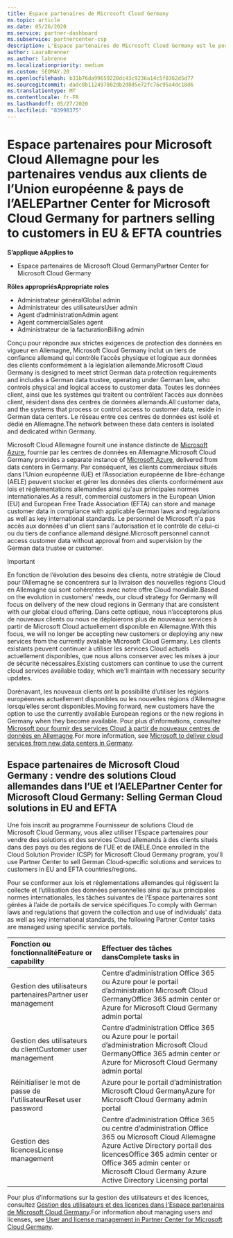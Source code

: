 ```yaml
---
title: Espace partenaires de Microsoft Cloud Germany
ms.topic: article
ms.date: 05/26/2020
ms.service: partner-dashboard
ms.subservice: partnercenter-csp
description: L'Espace partenaires de Microsoft Cloud Germany est le portail professionnel des partenaires Microsoft qui souhaitent proposer des solutions Cloud Microsoft aux clients situés dans les pays de l’UE et de l’AELE.
author: LauraBrenner
ms.author: labrenne
ms.localizationpriority: medium
ms.custom: SEOMAY.20
ms.openlocfilehash: b31b76da99659220dc43c9236a14c5f8362d5d77
ms.sourcegitcommit: dadc0b112497802db2d8d5e72fc76c95a4dc18d6
ms.translationtype: MT
ms.contentlocale: fr-FR
ms.lasthandoff: 05/27/2020
ms.locfileid: "83998375"
---
```

# <a name="partner-center-for-microsoft-cloud-germany-for-partners-selling-to-customers-in-eu--efta-countries"></a><span data-ttu-id="01ec3-103">Espace partenaires pour Microsoft Cloud Allemagne pour les partenaires vendus aux clients de l’Union européenne & pays de l’AELE</span><span class="sxs-lookup"><span data-stu-id="01ec3-103">Partner Center for Microsoft Cloud Germany for partners selling to customers in EU & EFTA countries</span></span>

<span data-ttu-id="01ec3-104">**S’applique à**</span><span class="sxs-lookup"><span data-stu-id="01ec3-104">**Applies to**</span></span>

-  <span data-ttu-id="01ec3-105">Espace partenaires de Microsoft Cloud Germany</span><span class="sxs-lookup"><span data-stu-id="01ec3-105">Partner Center for Microsoft Cloud Germany</span></span>

<span data-ttu-id="01ec3-106">**Rôles appropriés**</span><span class="sxs-lookup"><span data-stu-id="01ec3-106">**Appropriate roles**</span></span>

- <span data-ttu-id="01ec3-107">Administrateur général</span><span class="sxs-lookup"><span data-stu-id="01ec3-107">Global admin</span></span>
- <span data-ttu-id="01ec3-108">Administrateur des utilisateurs</span><span class="sxs-lookup"><span data-stu-id="01ec3-108">User admin</span></span>
- <span data-ttu-id="01ec3-109">Agent d’administration</span><span class="sxs-lookup"><span data-stu-id="01ec3-109">Admin agent</span></span>
- <span data-ttu-id="01ec3-110">Agent commercial</span><span class="sxs-lookup"><span data-stu-id="01ec3-110">Sales agent</span></span>
- <span data-ttu-id="01ec3-111">Administrateur de la facturation</span><span class="sxs-lookup"><span data-stu-id="01ec3-111">Billing admin</span></span>

<span data-ttu-id="01ec3-112">Conçu pour répondre aux strictes exigences de protection des données en vigueur en Allemagne, Microsoft Cloud Germany inclut un tiers de confiance allemand qui contrôle l’accès physique et logique aux données des clients conformément à la législation allemande.</span><span class="sxs-lookup"><span data-stu-id="01ec3-112">Microsoft Cloud Germany is designed to meet strict German data protection requirements and includes a German data trustee, operating under German law, who controls physical and logical access to customer data.</span></span> <span data-ttu-id="01ec3-113">Toutes les données client, ainsi que les systèmes qui traitent ou contrôlent l’accès aux données client, résident dans des centres de données allemands.</span><span class="sxs-lookup"><span data-stu-id="01ec3-113">All customer data, and the systems that process or control access to customer data, reside in German data centers.</span></span> <span data-ttu-id="01ec3-114">Le réseau entre ces centres de données est isolé et dédié en Allemagne.</span><span class="sxs-lookup"><span data-stu-id="01ec3-114">The network between these data centers is isolated and dedicated within Germany.</span></span>

<span data-ttu-id="01ec3-115">Microsoft Cloud Allemagne fournit une instance distincte de [Microsoft Azure](https://go.microsoft.com/fwlink/?linkid=847992), fournie par les centres de données en Allemagne.</span><span class="sxs-lookup"><span data-stu-id="01ec3-115">Microsoft Cloud Germany provides a separate instance of [Microsoft Azure](https://go.microsoft.com/fwlink/?linkid=847992), delivered from data centers in Germany.</span></span> <span data-ttu-id="01ec3-116">Par conséquent, les clients commerciaux situés dans l'Union européenne (UE) et l’Association européenne de libre-échange (AELE) peuvent stocker et gérer les données des clients conformément aux lois et réglementations allemandes ainsi qu'aux principales normes internationales.</span><span class="sxs-lookup"><span data-stu-id="01ec3-116">As a result, commercial customers in the European Union (EU) and European Free Trade Association (EFTA) can store and manage customer data in compliance with applicable German laws and regulations as well as key international standards.</span></span> <span data-ttu-id="01ec3-117">Le personnel de Microsoft n'a pas accès aux données d'un client sans l'autorisation et le contrôle de celui-ci ou du tiers de confiance allemand désigné.</span><span class="sxs-lookup"><span data-stu-id="01ec3-117">Microsoft personnel cannot access customer data without approval from and supervision by the German data trustee or customer.</span></span>

> [!IMPORTANT]
> <span data-ttu-id="01ec3-118">En fonction de l’évolution des besoins des clients, notre stratégie de Cloud pour l’Allemagne se concentrera sur la livraison des nouvelles régions Cloud en Allemagne qui sont cohérentes avec notre offre Cloud mondiale.</span><span class="sxs-lookup"><span data-stu-id="01ec3-118">Based on the evolution in customers' needs, our cloud strategy for Germany will focus on delivery of the new cloud regions in Germany that are consistent with our global cloud offering.</span></span> <span data-ttu-id="01ec3-119">Dans cette optique, nous n’accepterons plus de nouveaux clients ou nous ne déploierons plus de nouveaux services à partir de Microsoft Cloud actuellement disponible en Allemagne.</span><span class="sxs-lookup"><span data-stu-id="01ec3-119">With this focus, we will no longer be accepting new customers or deploying any new services from the currently available Microsoft Cloud Germany.</span></span> <span data-ttu-id="01ec3-120">Les clients existants peuvent continuer à utiliser les services Cloud actuels actuellement disponibles, que nous allons conserver avec les mises à jour de sécurité nécessaires.</span><span class="sxs-lookup"><span data-stu-id="01ec3-120">Existing customers can continue to use the current cloud services available today, which we'll maintain with necessary security updates.</span></span>
>
> <span data-ttu-id="01ec3-121">Dorénavant, les nouveaux clients ont la possibilité d’utiliser les régions européennes actuellement disponibles ou les nouvelles régions d’Allemagne lorsqu’elles seront disponibles.</span><span class="sxs-lookup"><span data-stu-id="01ec3-121">Moving forward, new customers have the option to use the currently available European regions or the new regions in Germany when they become available.</span></span> <span data-ttu-id="01ec3-122">Pour plus d’informations, consultez [Microsoft pour fournir des services Cloud à partir de nouveaux centres de données en Allemagne](https://news.microsoft.com/europe/2018/08/31/microsoft-to-deliver-cloud-services-from-new-datacentres-in-germany-in-2019-to-meet-evolving-customer-needs/).</span><span class="sxs-lookup"><span data-stu-id="01ec3-122">For more information, see [Microsoft to deliver cloud services from new data centers in Germany](https://news.microsoft.com/europe/2018/08/31/microsoft-to-deliver-cloud-services-from-new-datacentres-in-germany-in-2019-to-meet-evolving-customer-needs/).</span></span> 

## <a name="partner-center-for-microsoft-cloud-germany-selling-german-cloud-solutions-in-eu-and-efta"></a><span data-ttu-id="01ec3-123">Espace partenaires de Microsoft Cloud Germany : vendre des solutions Cloud allemandes dans l’UE et l’AELE</span><span class="sxs-lookup"><span data-stu-id="01ec3-123">Partner Center for Microsoft Cloud Germany: Selling German Cloud solutions in EU and EFTA</span></span>

<span data-ttu-id="01ec3-124">Une fois inscrit au programme Fournisseur de solutions Cloud de Microsoft Cloud Germany, vous allez utiliser l'Espace partenaires pour vendre des solutions et des services Cloud allemands à des clients situés dans des pays ou des régions de l'UE et de l’AELE.</span><span class="sxs-lookup"><span data-stu-id="01ec3-124">Once enrolled in the Cloud Solution Provider (CSP) for Microsoft Cloud Germany program, you'll use Partner Center to sell German Cloud-specific solutions and services to customers in EU and EFTA countries/regions.</span></span>

<span data-ttu-id="01ec3-125">Pour se conformer aux lois et réglementations allemandes qui régissent la collecte et l’utilisation des données personnelles ainsi qu'aux principales normes internationales, les tâches suivantes de l'Espace partenaires sont gérées à l’aide de portails de service spécifiques.</span><span class="sxs-lookup"><span data-stu-id="01ec3-125">To comply with German laws and regulations that govern the collection and use of individuals' data as well as key international standards, the following Partner Center tasks are managed using specific service portals.</span></span>

<span data-ttu-id="01ec3-126">Fonction ou fonctionnalité</span><span class="sxs-lookup"><span data-stu-id="01ec3-126">Feature or capability</span></span> | <span data-ttu-id="01ec3-127">Effectuer des tâches dans</span><span class="sxs-lookup"><span data-stu-id="01ec3-127">Complete tasks in</span></span>
:--- | :---
<span data-ttu-id="01ec3-128">Gestion des utilisateurs partenaires</span><span class="sxs-lookup"><span data-stu-id="01ec3-128">Partner user management</span></span> | <span data-ttu-id="01ec3-129">Centre d’administration Office 365 ou Azure pour le portail d’administration Microsoft Cloud Germany</span><span class="sxs-lookup"><span data-stu-id="01ec3-129">Office 365 admin center or Azure for Microsoft Cloud Germany admin portal</span></span>
<span data-ttu-id="01ec3-130">Gestion des utilisateurs du client</span><span class="sxs-lookup"><span data-stu-id="01ec3-130">Customer user management</span></span> | <span data-ttu-id="01ec3-131">Centre d’administration Office 365 ou Azure pour le portail d’administration Microsoft Cloud Germany</span><span class="sxs-lookup"><span data-stu-id="01ec3-131">Office 365 admin center or Azure for Microsoft Cloud Germany admin portal</span></span>
<span data-ttu-id="01ec3-132">Réinitialiser le mot de passe de l'utilisateur</span><span class="sxs-lookup"><span data-stu-id="01ec3-132">Reset user password</span></span> | <span data-ttu-id="01ec3-133">Azure pour le portail d’administration Microsoft Cloud Germany</span><span class="sxs-lookup"><span data-stu-id="01ec3-133">Azure for Microsoft Cloud Germany admin portal</span></span>
<span data-ttu-id="01ec3-134">Gestion des licences</span><span class="sxs-lookup"><span data-stu-id="01ec3-134">License management</span></span> | <span data-ttu-id="01ec3-135">Centre d’administration Office 365 ou centre d’administration Office 365 ou Microsoft Cloud Allemagne Azure Active Directory portail des licences</span><span class="sxs-lookup"><span data-stu-id="01ec3-135">Office 365 admin center or Office 365 admin center or Microsoft Cloud Germany Azure Active Directory Licensing portal</span></span>


<span data-ttu-id="01ec3-136">Pour plus d’informations sur la gestion des utilisateurs et des licences, consultez [Gestion des utilisateurs et des licences dans l'Espace partenaires de Microsoft Cloud Germany](user-management-in-partner-center-for-microsoft-cloud-germany.md).</span><span class="sxs-lookup"><span data-stu-id="01ec3-136">For information about managing users and licenses, see [User and license management in Partner Center for Microsoft Cloud Germany](user-management-in-partner-center-for-microsoft-cloud-germany.md).</span></span>

